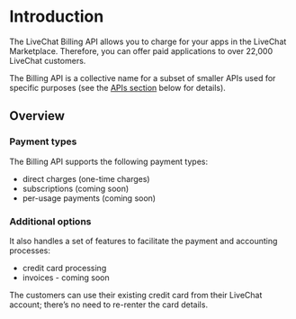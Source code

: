 # Introduction

The LiveChat Billing API allows you to charge for your apps in the LiveChat Marketplace. Therefore, you can offer paid applications to over 22,000 LiveChat customers.

The Billing API is a collective name for a subset of smaller APIs used for specific purposes (see the [APIs section](#2-apis) below for details).

## Overview

### Payment types

The Billing API supports the following payment types:

* direct charges (one-time charges)
* subscriptions (coming soon)
* per-usage payments (coming soon)

### Additional options

It also handles a set of features to facilitate the payment and accounting processes:

* credit card processing
* invoices - coming soon

<aside class="note">The customers can use their existing credit card from their LiveChat account; there’s no need to re-renter the card details.</aside>
